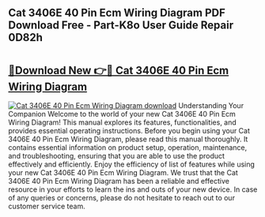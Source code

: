 ## Cat 3406E 40 Pin Ecm Wiring Diagram PDF Download Free - Part-K8o User Guide Repair 0D82h

# <h2><a href="http://dfox5e.blite.top/?on=Cat+3406E+40+Pin+Ecm+Wiring+Diagram">🔗Download New 👉🔴 Cat 3406E 40 Pin Ecm Wiring Diagram</a></h2>

[![Cat 3406E 40 Pin Ecm Wiring Diagram download](https://i.imgur.com/lujVjoI.png)](http://dfox5e.blite.top/?on=Cat+3406E+40+Pin+Ecm+Wiring+Diagram)
Understanding Your Companion Welcome to the world of your new Cat 3406E 40 Pin Ecm Wiring Diagram! This manual explores its features, functionalities, and provides essential operating instructions. Before you begin using your Cat 3406E 40 Pin Ecm Wiring Diagram, please read this manual thoroughly. It contains essential information on product setup, operation, maintenance, and troubleshooting, ensuring that you are able to use the product effectively and efficiently. Enjoy the efficiency of list of features while using your new Cat 3406E 40 Pin Ecm Wiring Diagram. We trust that the Cat 3406E 40 Pin Ecm Wiring Diagram has been a reliable and effective resource in your efforts to learn the ins and outs of your new device. In case of any queries or concerns, please do not hesitate to reach out to our customer service team.
